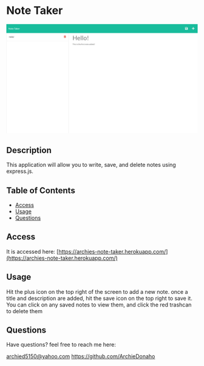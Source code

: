 
# Note Taker

![screenshot](./public/assets/img/Screenshot.png)

## Description

This application will allow you to write, save, and delete notes using express.js.

## Table of Contents

- [Access](#access)
- [Usage](#usage)
- [Questions](#questions)

## Access

It is accessed here: [https://archies-note-taker.herokuapp.com/](https://archies-note-taker.herokuapp.com/)

## Usage

Hit the plus icon on the top right of the screen to add a new note. once a title and description are added, hit the save icon on the top right to save it. You can click on any saved notes to view them, and click the red trashcan to delete them

## Questions

Have questions? feel free to reach me here:

archied5150@yahoo.com
https://github.com/ArchieDonaho